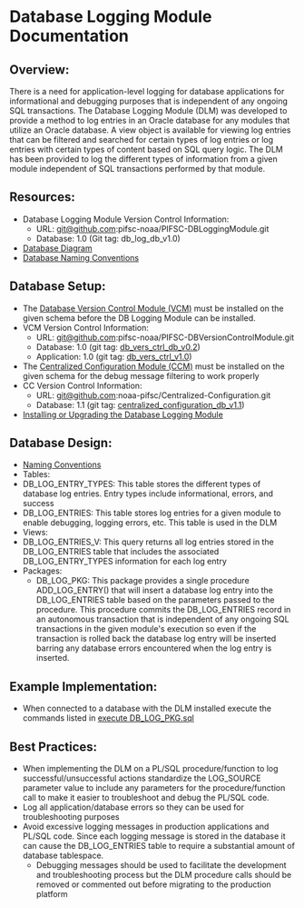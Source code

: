 # Database Logging Module Documentation

## Overview:
There is a need for application-level logging for database applications for informational and debugging purposes that is independent of any ongoing SQL transactions. The Database Logging Module (DLM) was developed to provide a method to log entries in an Oracle database for any modules that utilize an Oracle database.  A view object is available for viewing log entries that can be filtered and searched for certain types of log entries or log entries with certain types of content based on SQL query logic.  The DLM has been provided to log the different types of information from a given module independent of SQL transactions performed by that module.

## Resources:
- Database Logging Module Version Control Information:
  -	URL: git@github.com:pifsc-noaa/PIFSC-DBLoggingModule.git
  - Database: 1.0 (Git tag: db_log_db_v1.0)
-	[Database Diagram](./data_model/DB_Log_diagram.png)
-	[Database Naming Conventions](./Database%20Logging%20Module%20DB%20Naming%20Conventions.MD)

## <a name="database_setup"></a>Database Setup:
-	The [Database Version Control Module (VCM)](https://github.com/pifsc-noaa/Database-Version-Control-Module) must be installed on the given schema before the DB Logging Module can be installed.
  - VCM Version Control Information:
    - URL: git@github.com:pifsc-noaa/PIFSC-DBVersionControlModule.git
    - Database: 1.0 (git tag: [db_vers_ctrl_db_v0.2](https://github.com/pifsc-noaa/PIFSC-DBVersionControlModule/releases/tag/db_vers_ctrl_db_v0.2))
    - Application: 1.0 (git tag: [db_vers_ctrl_v1.0](https://github.com/pifsc-noaa/PIFSC-DBVersionControlModule/releases/tag/db_vers_ctrl_v1.0))
-	The [Centralized Configuration Module (CCM)](https://github.com/pifsc-noaa/Centralized-Configuration) must be installed on the given schema for the debug message filtering to work properly
  - CC Version Control Information:
    - URL: git@github.com:noaa-pifsc/Centralized-Configuration.git
    - Database: 1.1 (git tag: [centralized_configuration_db_v1.1](https://github.com/pifsc-noaa/PIFSC-DBVersionControlModule/releases/tag/db_vers_ctrl_db_v0.2))
- [Installing or Upgrading the Database Logging Module](./Installing%20or%20Upgrading%20the%20Database%20Logging%20Module.MD)

## Database Design:
-	[Naming Conventions](./Database%20Logging%20Module%20DB%20Naming%20Conventions.MD)
-	Tables:
  - DB_LOG_ENTRY_TYPES: This table stores the different types of database log entries.  Entry types include informational, errors, and success
  - DB_LOG_ENTRIES: This table stores log entries for a given module to enable debugging, logging errors, etc.  This table is used in the DLM
-	Views:
  - DB_LOG_ENTRIES_V: This query returns all log entries stored in the DB_LOG_ENTRIES table that includes the associated DB_LOG_ENTRY_TYPES information for each log entry
- Packages:
  - DB_LOG_PKG: This package provides a single procedure ADD_LOG_ENTRY() that will insert a database log entry into the DB_LOG_ENTRIES table based on the parameters passed to the procedure.  This procedure commits the DB_LOG_ENTRIES record in an autonomous transaction that is independent of any ongoing SQL transactions in the given module's execution so even if the transaction is rolled back the database log entry will be inserted barring any database errors encountered when the log entry is inserted.

## Example Implementation:
- When connected to a database with the DLM installed execute the commands listed in [execute DB_LOG_PKG.sql](../SQL/scripts/execute%20DB_LOG_PKG.sql)

## Best Practices:
- When implementing the DLM on a PL/SQL procedure/function to log successful/unsuccessful actions standardize the LOG_SOURCE parameter value to include any parameters for the procedure/function call to make it easier to troubleshoot and debug the PL/SQL code.
- Log all application/database errors so they can be used for troubleshooting purposes
- Avoid excessive logging messages in production applications and PL/SQL code.  Since each logging message is stored in the database it can cause the DB_LOG_ENTRIES table to require a substantial amount of database tablespace.   
  - Debugging messages should be used to facilitate the development and troubleshooting process but the DLM procedure calls should be removed or commented out before migrating to the production platform
